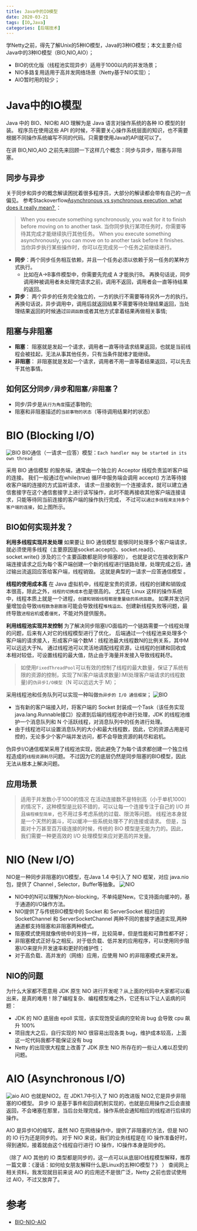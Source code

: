 ```yaml
---
title: Java中的IO模型
date: 2020-03-21
tags: [IO,Java]
categories: [后端技术]
---
```


学Netty之前，得先了解Unix的5种IO模型，Java的3种IO模型；本文主要介绍Java中的3种IO模型（BIO,NIO,AIO）；
* BIO的优化版（线程池实现异步）适用于1000以内的并发场景；
* NIO多路复用适用于高并发网络场景（Netty基于NIO实现）；
* AIO暂时用的较少；

<!-- more -->  

# Java中的IO模型
Java 中的 BIO、NIO和 AIO 理解为是 Java 语言对操作系统的各种 IO 模型的封装。
程序员在使用这些 API 的时候，不需要关心操作系统层面的知识，也不需要根据不同操作系统编写不同的代码。只需要使用Java的API就可以了。

在讲 BIO,NIO,AIO 之前先来回顾一下这样几个概念：同步与异步，阻塞与非阻塞。

## 同步与异步
关于同步和异步的概念解读困扰着很多程序员，大部分的解读都会带有自己的一点偏见。
参考Stackoverflow[Asynchronous vs synchronous execution, what does it really mean? ](https://stackoverflow.com/questions/748175/asynchronous-vs-synchronous-execution-what-does-it-really-mean)：
>When you execute something synchronously, you wait for it to finish before moving on to another task. 
>当你同步执行某项任务时，你需要等待其完成才能继续执行其他任务。
>When you execute something asynchronously, you can move on to another task before it finishes.
>当你异步执行某些操作时，你可以在完成另一个任务之前继续进行。

* **同步**：两个同步任务相互依赖，并且一个任务必须以依赖于另一任务的某种方式执行。 
  * 比如在A->B事件模型中，你需要先完成 A 才能执行B。 再换句话说，同步调用种被调用者未处理完请求之前，调用不返回，调用者会一直等待结果的返回。
* **异步**： 两个异步的任务完全独立的，一方的执行不需要等待另外一方的执行。再换句话说，异步调用中，调用后就返回结果不需要等待处理结果返回，当处理结果返回的时候通过`回调函数`或者其他方式拿着结果再做相关事情;

## 阻塞与非阻塞
* **阻塞**： 阻塞就是发起一个请求，调用者一直等待请求结果返回，也就是当前线程会被挂起，无法从事其他任务，只有当条件就绪才能继续。
* **非阻塞**： 非阻塞就是发起一个请求，调用者不用一直等着结果返回，可以先去干其他事情。

## 如何区分`同步/异步`和`阻塞/非阻塞`？
* 同步/异步是从`行为角度`描述事物的;
* 阻塞和非阻塞描述的`当前事物的状态`（等待调用结果时的状态）

# BIO (Blocking I/O)
![BIO](BIO.png)
BIO通信（一请求一应答）模型：`Each handler may be started in its own thread`

采用 BIO 通信模型 的服务端，通常由一个独立的 Acceptor 线程负责监听客户端的连接。
我们一般通过在while(true) 循环中服务端会调用 accept() 方法等待接收客户端的连接的方式监听请求，
请求一旦接收到一个连接请求，就可以建立通信套接字在这个通信套接字上进行读写操作，此时不能再接收其他客户端连接请求，只能等待同当前连接的客户端的操作执行完成，
不过可以`通过多线程来支持多个客户端的连接`，如上图所示。

## BIO如何实现并发？
**利用多线程实现并发处理**
如果要让 BIO 通信模型 能够同时处理多个客户端请求，就必须使用多线程（主要原因是socket.accept()、socket.read()、socket.write() 涉及的三个主要函数都是同步阻塞的），
也就是说它在接收到客户端连接请求之后为每个客户端创建一个新的线程进行链路处理，处理完成之后，通过输出流返回应答给客户端，线程销毁。
这就是典型的一请求一应答通信模型 。

**线程的使用成本高**
在 Java 虚拟机中，线程是宝贵的资源，线程的创建和销毁成本很高，除此之外，`线程的切换成本`也是很高的。
尤其在 Linux 这样的操作系统中，线程本质上就是一个进程，`创建和销毁线程都是重量级的系统函数`。
如果并发访问量增加会导致`线程数急剧膨胀`可能会导致线程`堆栈溢出`、创建新线程失败等问题，最终导致`进程宕机`或者`僵死`，不能对外提供服务。

 **利用线程池实现并发控制**
为了解决同步阻塞I/O面临的一个链路需要一个线程处理的问题，后来有人对它的线程模型进行了优化，
后端通过一个线程池来处理多个客户端的请求接入，形成客户端个数M：线程池最大线程数N的比例关系，其中M可以远远大于N。
通过线程池可以灵活地调配线程资源，让线程的创建和回收成本相对较低，可设置线程的最大值，防止由于海量并发接入导致线程耗尽。

>如使用`FixedThreadPool`可以有效的控制了线程的最大数量，保证了系统有限的资源的控制，实现了N(客户端请求数量):M(处理客户端请求的线程数量)的`伪异步I/O模型`（N 可以远远大于 M）；

采用线程池和任务队列可以实现一种叫做`伪异步的 I/O 通信框架`；
![BIO](BIO_async.png)
* 当有新的客户端接入时，将客户端的 Socket 封装成一个Task（该任务实现java.lang.Runnable接口）投递到后端的线程池中进行处理，JDK 的线程池维护一个消息队列和 N 个活跃线程，对消息队列中的任务进行处理。
* 由于线程池可以设置消息队列的大小和最大线程数，因此，它的资源占用是可控的，无论多少个客户端并发访问，都不会导致资源的耗尽和宕机。

伪异步I/O通信框架采用了线程池实现，因此避免了为每个请求都创建一个独立线程造成的`线程资源耗尽`问题。
不过因为它的底层仍然是同步阻塞的BIO模型，因此无法从根本上解决问题。

## 应用场景
>适用于并发数小于1000的情况
在活动连接数不是特别高（小于单机1000）的情况下，这种模型是比较不错的，可以让每一个连接专注于自己的 I/O 并且`编程模型简单`，也不用过多考虑系统的过载、限流等问题。
线程池本身就是一个天然的漏斗，可以缓冲一些系统处理不了的连接或请求。
但是，当面对十万甚至百万级连接的时候，传统的 BIO 模型是无能为力的。因此，我们需要一种更高效的 I/O 处理模型来应对更高的并发量。

# NIO (New I/O)
NIO是一种同步非阻塞的I/O模型，在Java 1.4 中引入了 NIO 框架，对应 java.nio 包，提供了 Channel , Selector，Buffer等抽象。
![NIO](nio.png)
* NIO中的N可以理解为Non-blocking，不单纯是New。它支持面向缓冲的，基于通道的I/O操作方法。 
* NIO提供了与传统BIO模型中的 Socket 和 ServerSocket 相对应的 SocketChannel 和 ServerSocketChannel 两种不同的套接字通道实现,两种通道都支持阻塞和非阻塞两种模式。
* 阻塞模式使用就像传统中的支持一样，比较简单，但是性能和可靠性都不好；
* 非阻塞模式正好与之相反。对于低负载、低并发的应用程序，可以使用同步阻塞I/O来提升开发速率和更好的维护性；
* 对于高负载、高并发的（网络）应用，应使用 NIO 的非阻塞模式来开发。

## NIO的问题
为什么大家都不愿意用 JDK 原生 NIO 进行开发呢？从上面的代码中大家都可以看出来，是真的难用！除了编程复杂、编程模型难之外，它还有以下让人诟病的问题：
* JDK 的 NIO 底层由 epoll 实现，该实现饱受诟病的空轮询 bug 会导致 cpu 飙升 100%
* 项目庞大之后，自行实现的 NIO 很容易出现各类 bug，维护成本较高，上面这一坨代码我都不能保证没有 bug
* Netty 的出现很大程度上改善了 JDK 原生 NIO 所存在的一些让人难以忍受的问题。

# AIO (Asynchronous I/O)
![aio](aio.png)
AIO 也就是NIO2。在 JDK1.7中引入了 NIO 的改进版 NIO2,它是异步非阻塞的IO模型。
异步 IO 是基于事件和回调机制实现的，也就是应用操作之后会直接返回，不会堵塞在那里，当后台处理完成，操作系统会通知相应的线程进行后续的操作。

AIO 是异步IO的缩写，虽然 NIO 在网络操作中，提供了非阻塞的方法，但是 NIO 的 IO 行为还是同步的。
对于 NIO 来说，我们的业务线程是在 IO 操作准备好时，得到通知，接着就由这个线程自行进行 IO 操作，IO操作本身是同步的。

（除了 AIO 其他的 IO 类型都是同步的，这一点可以从底层IO线程模型解释，推荐一篇文章：《漫话：如何给女朋友解释什么是Linux的五种IO模型？》 ）
查阅网上相关资料，我发现就目前来说 AIO 的应用还不是很广泛，Netty 之前也尝试使用过 AIO，不过又放弃了。

# 参考
* [BIO-NIO-AIO](https://github.com/Snailclimb/JavaGuide/blob/master/docs/java/BIO-NIO-AIO.md)